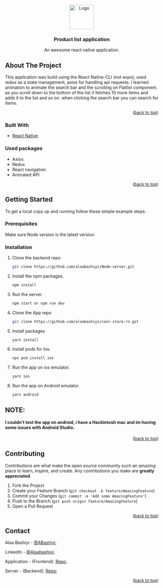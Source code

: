<div id="top"></div>

<!-- PROJECT LOGO -->
<br />
<div align="center">
    <img src="images/logo.png" alt="Logo" width="80" height="80">
  
  <h3 align="center">Product list application</h3>

  <p align="center">
    An awesome react native application.
  </p>
</div>


<!-- ABOUT THE PROJECT -->
## About The Project

This application was build using the React Native-CLI (not expo), used redux as a state management, axios for handling api requests. I learned animation to animate the search bar and the scrolling on Flatlist component.
as you scroll down to the bottom of the list it fetches 10 more items and adds it to the list and so on.
when clicking the search bar you can search for items.


<p align="right">(<a href="#top">back to top</a>)</p>



### Built With



* [React Native](https://reactnative.dev/)

### Used packages

* Axios
* Redux
* React navigation
* Animated API


<p align="right">(<a href="#top">back to top</a>)</p>



<!-- GETTING STARTED -->
## Getting Started

To get a local copy up and running follow these simple example steps.

### Prerequisites

Make sure Node version is the latest version.

### Installation

1. Clone the backend repo 
   ```sh
   git clone https://github.com/alaabashiyi/Node-server.git
   ```
2. Install the npm packages.
    ```sh
    npm install
    ```
3. Run the server.
    ```sh
    npm start or npm run dev
    ```    
4. Clone the App repo
   ```sh
   git clone https://github.com/alaabashiyi/cool-store-rn.git
   ```
5. Install packages
   ```sh
   yarn install
   ```
6. Install pods for Ios.
   ```js
   npx pod-install ios
   ```
7. Run the app on ios emulator.
   ```js
   yarn ios
   ```
8. Run the app on Android emulator.
    ```sh
    yarn android
    ```
## NOTE: 
#### I couldn't test the app on android, i have a Hackintosh mac and im having some issues with Android Studio.

<p align="right">(<a href="#top">back to top</a>)</p>


<!-- CONTRIBUTING -->
## Contributing

Contributions are what make the open source community such an amazing place to learn, inspire, and create. Any contributions you make are **greatly appreciated**.

1. Fork the Project
2. Create your Feature Branch (`git checkout -b feature/AmazingFeature`)
3. Commit your Changes (`git commit -m 'Add some AmazingFeature'`)
4. Push to the Branch (`git push origin feature/AmazingFeature`)
5. Open a Pull Request

<p align="right">(<a href="#top">back to top</a>)</p>


<!-- CONTACT -->
## Contact

Alaa Bashiyi - [@ABashiyi](https://twitter.com/ABashiyi);

LinkedIn - [@Alaabashiyi](https://www.linkedin.com/in/alaa-bashiyi-5b3818145/);

Application - (Frontend): [Repo](https://github.com/alaabashiyi/cool-store-rn); 

Server - (Backend): [Repo](https://github.com/alaabashiyi/Node-server);


<p align="right">(<a href="#top">back to top</a>)</p>
